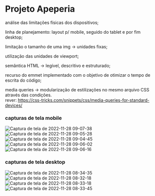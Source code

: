 # Projeto Apeperia

análise das limitações físicas dos dispositivos; 
  
linha de planejamento: layout p/ mobile, seguido do tablet e por fim desktop; 
  
limitação o tamanho de uma img -> unidades fixas;

utilização das unidades de viewport; 
  
semântica HTML -> legível, descritivo e estruturado; 
  
recurso do emmet implementado com o objetivo de otimizar o tempo de escrita do código; 
  
media queries -> modularização de estilizações no mesmo arquivo CSS através das condições. <br>
      rever: https://css-tricks.com/snippets/css/media-queries-for-standard-devices/
      
### capturas de tela mobile

![Captura de tela de 2022-11-28 09-07-38](https://user-images.githubusercontent.com/105956403/204274048-b6b7ddb2-60a5-4b62-9e3f-d82b32815c54.png)
![Captura de tela de 2022-11-28 09-05-28](https://user-images.githubusercontent.com/105956403/204273885-361b89b0-42f7-45a4-a2af-12f0c069d7b5.png)
![Captura de tela de 2022-11-28 09-04-45](https://user-images.githubusercontent.com/105956403/204274094-280e8bff-7ac8-43bb-ad63-c2212ea11ca4.png)
![Captura de tela de 2022-11-28 09-06-02](https://user-images.githubusercontent.com/105956403/204274134-a5cd4310-4419-490c-ac16-96b8d9fb1e50.png)
![Captura de tela de 2022-11-28 09-06-16](https://user-images.githubusercontent.com/105956403/204274169-4ab41e9b-3f3b-4324-b070-96ea6958f5e3.png)

### capturas de tela desktop
![Captura de tela de 2022-11-28 08-34-35](https://user-images.githubusercontent.com/105956403/204267993-ef8826c2-8a31-4200-aa5c-e10fedfce1ea.png)
![Captura de tela de 2022-11-28 08-32-18](https://user-images.githubusercontent.com/105956403/204267659-30df3866-66d2-4abc-93fc-55c2a217ce7e.png)
![Captura de tela de 2022-11-28 08-33-18](https://user-images.githubusercontent.com/105956403/204267787-e3d6e3aa-fb07-4448-a41a-bab070c07f2f.png)
![Captura de tela de 2022-11-28 08-33-45](https://user-images.githubusercontent.com/105956403/204267893-4aeb65f4-d227-4553-8f0d-6fcce573076d.png)

